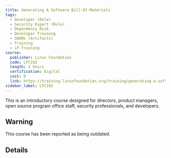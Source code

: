 ```yaml
--- 
title: Generating A Software Bill-Of-Materials
tags:
  - Developer (Role)
  - Security Expert (Role)
  - Dependency Risk
  - Developer Training
  - SBOMs (Artifacts)
  - Training
  - LF-Training
course:
  publisher: Linux Foundation
  code: LFC192
  length: 2 hours
  certification: Digital
  cost: 0
  link: https://training.linuxfoundation.org/training/generating-a-software-bill-of-materials-sbom-lfc192/
sidebar_label: LFC192
---
```



This is an introductory course designed for directors, product managers, open source program office staff, security professionals, and developers.

## Warning

This course has been reported as being outdated.  

## Details

<CourseDetails course={frontMatter.course}/>
